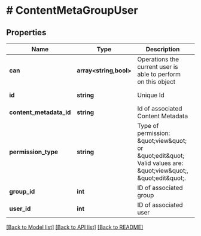 # # ContentMetaGroupUser

## Properties

Name | Type | Description | Notes
------------ | ------------- | ------------- | -------------
**can** | **array<string,bool>** | Operations the current user is able to perform on this object | [optional] [readonly]
**id** | **string** | Unique Id | [optional] [readonly]
**content_metadata_id** | **string** | Id of associated Content Metadata | [optional] [readonly]
**permission_type** | **string** | Type of permission: \&quot;view\&quot; or \&quot;edit\&quot; Valid values are: \&quot;view\&quot;, \&quot;edit\&quot;. | [optional] [readonly]
**group_id** | **int** | ID of associated group | [optional] [readonly]
**user_id** | **int** | ID of associated user | [optional] [readonly]

[[Back to Model list]](../../README.md#models) [[Back to API list]](../../README.md#endpoints) [[Back to README]](../../README.md)
